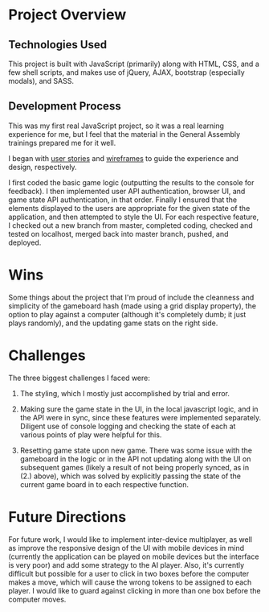 # Project Overview

## Technologies Used

This project is built with JavaScript (primarily) along with HTML, CSS, and a few shell scripts, and makes use of jQuery, AJAX, bootstrap (especially modals), and SASS.

## Development Process

This was my first real JavaScript project, so it was a real learning experience for me, but I feel that the material in the General Assembly trainings prepared me for it well.

I began with [user stories](/assets/userstories.md) and [wireframes](/assets/wireframe.jpg) to guide the experience and design, respectively.

I first coded the basic game logic (outputting the results to the console for feedback). I then implemented user API authentication, browser UI, and game state API authentication, in that order. Finally I ensured that the elements displayed to the users are appropriate for the given state of the application, and then attempted to style the UI.  For each respective feature, I checked out a new branch from master, completed coding, checked and tested on localhost, merged back into master branch, pushed, and deployed.

# Wins

Some things about the project that I'm proud of include the cleanness and simplicity of the gameboard hash (made using a grid display property), the option to play against a computer (although it's completely dumb; it just plays randomly), and the updating game stats on the right side.

# Challenges

The three biggest challenges I faced were:

1. The styling, which I mostly just accomplished by trial and error.

2. Making sure the game state in the UI, in the local javascript logic, and in the API were in sync, since these features were implemented separately. Diligent use of console logging and checking the state of each at various points of play were helpful for this.

3. Resetting game state upon new game. There was some issue with the gameboard in the logic or in the API not updating along with the UI on subsequent games (likely a result of not being properly synced, as in (2.) above), which was solved by explicitly passing the state of the current game board in to each respective function.

# Future Directions

For future work, I would like to implement inter-device multiplayer, as well as improve the responsive design of the UI with mobile devices in mind (currently the application can be played on mobile devices but the interface is very poor) and add some strategy to the AI player. Also, it's currently difficult but possible for a user to click in two boxes before the computer makes a move, which will cause the wrong tokens to be assigned to each player. I would like to guard against clicking in more than one box before the computer moves.
